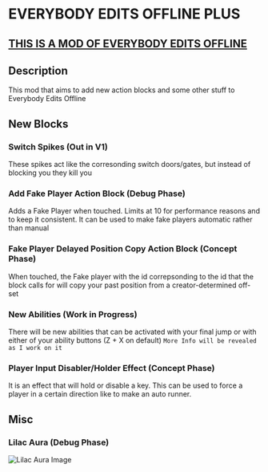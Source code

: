 # EVERYBODY EDITS OFFLINE PLUS
## [THIS IS A MOD OF EVERYBODY EDITS OFFLINE](https://github.com/Seb-135/ee-offline)

## Description
This mod that aims to add new action blocks and some other stuff to Everybody Edits Offline

## New Blocks
### Switch Spikes (Out in V1)
These spikes act like the corresonding switch doors/gates, but instead of blocking you they kill you

### Add Fake Player Action Block (Debug Phase)
Adds a Fake Player when touched. Limits at 10 for performance reasons and to keep it consistent. It can be used to make fake players automatic rather than manual

### Fake Player Delayed Position Copy Action Block (Concept Phase)
When touched, the Fake player with the id correpsonding to the id that the block calls for will copy your past position from a creator-determined off-set

### New Abilities (Work in Progress)
There will be new abilities that can be activated with your final jump or with either of your ability buttons (Z + X on default)
``More Info will be revealed as I work on it`` 

### Player Input Disabler/Holder Effect (Concept Phase)
It is an effect that will hold or disable a key. This can be used to force a player in a certain direction like to make an auto runner.

## Misc
### Lilac Aura (Debug Phase)
![Lilac Aura Image](https://i.imgur.com/8KS15sw.png)

